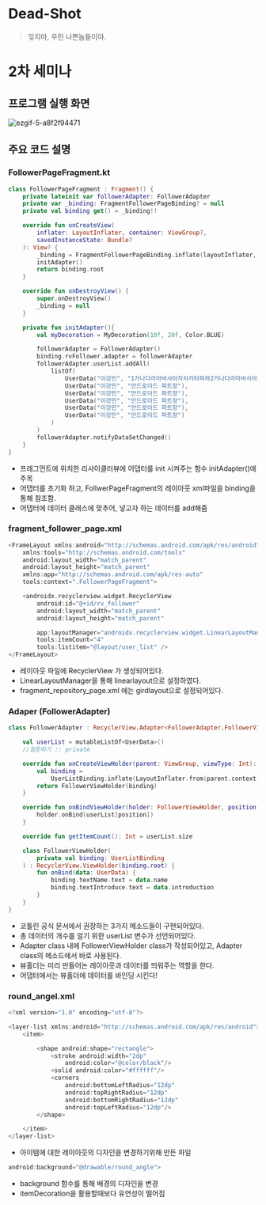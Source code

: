 # Dead-Shot

> 잊지마, 우린 나쁜놈들이야.


# 2차 세미나

## 프로그램 실행 화면

![ezgif-5-a8f2f94471](https://user-images.githubusercontent.com/48896148/164515126-55d7d37c-50cd-4187-ac17-55ba043da67c.gif)

## 주요 코드 설명

### FollowerPageFragment.kt
``` kotlin
class FollowerPageFragment : Fragment() {
    private lateinit var followerAdapter: FollowerAdapter
    private var _binding: FragmentFollowerPageBinding? = null
    private val binding get() = _binding!!

    override fun onCreateView(
        inflater: LayoutInflater, container: ViewGroup?,
        savedInstanceState: Bundle?
    ): View? {
        _binding = FragmentFollowerPageBinding.inflate(layoutInflater, container, false)
        initAdapter()
        return binding.root
    }

    override fun onDestroyView() {
        super.onDestroyView()
        _binding = null
    }

    private fun initAdapter(){
        val myDecoration = MyDecoration(10f, 20f, Color.BLUE)

        followerAdapter = FollowerAdapter()
        binding.rvFollower.adapter = followerAdapter
        followerAdapter.userList.addAll(
            listOf(
                UserData("이강민", "1가나다라마바사아자차카타파하2가나다라마바사아자차카타파하3가나다라마바사아자차카타파하4가나다라마바사아자차카타파하5가나다라마바사아자차카타파하6"),
                UserData("이강민", "안드로이드 파트장"),
                UserData("이강민", "안드로이드 파트장"),
                UserData("이강민", "안드로이드 파트장"),
                UserData("이강민", "안드로이드 파트장"),
                UserData("이강민", "안드로이드 파트장")
            )
        )
        followerAdapter.notifyDataSetChanged()
    }
}
````
* 프레그먼트에 위치한 리사이클러뷰에 어댑터를 init 시켜주는 함수 initAdapter()에 주목
* 어댑터를 초기화 하고, FollwerPageFragment의 레이아웃 xml파일을 binding을 통해 참조함.
* 어댑터에 데이터 클래스에 맞추어, 넣고자 하는 데이터를 add해줌

### fragment_follower_page.xml
``` kotlin
<FrameLayout xmlns:android="http://schemas.android.com/apk/res/android"
    xmlns:tools="http://schemas.android.com/tools"
    android:layout_width="match_parent"
    android:layout_height="match_parent"
    xmlns:app="http://schemas.android.com/apk/res-auto"
    tools:context=".FollowerPageFragment">

    <androidx.recyclerview.widget.RecyclerView
        android:id="@+id/rv_follower"
        android:layout_width="match_parent"
        android:layout_height="match_parent"

        app:layoutManager="androidx.recyclerview.widget.LinearLayoutManager"
        tools:itemCount="4"
        tools:listitem="@layout/user_list" />
</FrameLayout>
```
* 레이아웃 파일에 RecyclerView 가 생성되어있다.
* LinearLayoutManager을 통해 linearlayout으로 설정하였다.
* fragment_repository_page.xml 에는 girdlayout으로 설정되어있다.

### Adaper (FollowerAdapter)
``` kotlin
class FollowerAdapter : RecyclerView.Adapter<FollowerAdapter.FollowerViewHolder>() {

    val userList = mutableListOf<UserData>()
    //질문하기 :: private

    override fun onCreateViewHolder(parent: ViewGroup, viewType: Int): FollowerViewHolder {
        val binding =
            UserListBinding.inflate(LayoutInflater.from(parent.context), parent, false)
        return FollowerViewHolder(binding)
    }

    override fun onBindViewHolder(holder: FollowerViewHolder, position: Int) {
        holder.onBind(userList[position])
    }

    override fun getItemCount(): Int = userList.size

    class FollowerViewHolder(
        private val binding: UserListBinding
    ) : RecyclerView.ViewHolder(binding.root) {
        fun onBind(data: UserData) {
            binding.textName.text = data.name
            binding.textIntroduce.text = data.introduction
        }
    }
}
```
* 코틀린 공식 문서에서 권장하는 3가지 메소드들이 구현되어있다.
* 총 데이터의 개수를 알기 위한 userList 변수가 선언되어있다.
* Adapter class 내에 FollowerViewHolder class가 작성되어있고, Adapter class의 메소드에서 바로 사용된다.
* 뷰홀더는 미리 만들어논 레이아웃과 데이터를 띄워주는 역할을 한다.
* 어댑터에서는 뷰홀더에 데이터를 바인딩 시킨다!

### round_angel.xml
```kotlin
<?xml version="1.0" encoding="utf-8"?>

<layer-list xmlns:android="http://schemas.android.com/apk/res/android">
    <item>

        <shape android:shape="rectangle">
            <stroke android:width="2dp"
                android:color="@color/black"/>
            <solid android:color="#ffffff"/>
            <corners
                android:bottomLeftRadius="12dp"
                android:topRightRadius="12dp"
                android:bottomRightRadius="12dp"
                android:topLeftRadius="12dp"/>
        </shape>

    </item>
</layer-list>
```
* 아이템에 대한 레이아웃의 디자인을 변경하기위해 만든 파일
``` kotlin
android:background="@drawable/round_angle">
```
* background 함수를 통해 배경의 디자인을 변경
* itemDecoration을 활용할때보다 유연성이 떨어짐


